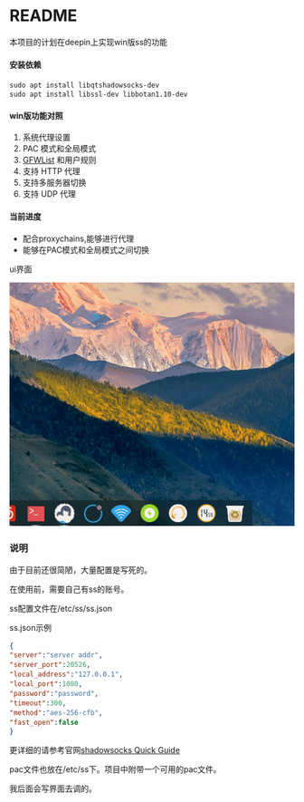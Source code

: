 # README

本项目的计划在deepin上实现win版ss的功能

#### 安装依赖

```shell
sudo apt install libqtshadowsocks-dev
sudo apt install libssl-dev libbotan1.10-dev
```
#### win版功能对照

1. 系统代理设置
2. PAC 模式和全局模式
3. [GFWList](https://github.com/gfwlist/gfwlist) 和用户规则
4. 支持 HTTP 代理
5. 支持多服务器切换
6. 支持 UDP 代理

#### 当前进度

- 配合proxychains,能够进行代理
- 能够在PAC模式和全局模式之间切换

ui界面

![ui界面](./ui.gif)

### 说明

由于目前还很简陋，大量配置是写死的。

在使用前，需要自己有ss的账号。

ss配置文件在/etc/ss/ss.json

ss.json示例

```json
{
"server":"server addr",
"server_port":20526,
"local_address":"127.0.0.1",
"local_port":1080,
"password":"password",
"timeout":300,
"method":"aes-256-cfb",
"fast_open":false
}
```

更详细的请参考官网[shadowsocks Quick Guide](http://shadowsocks.org/en/config/quick-guide.html)

pac文件也放在/etc/ss下。项目中附带一个可用的pac文件。

我后面会写界面去调的。